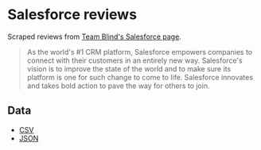 # Salesforce reviews

Scraped reviews from [Team Blind's Salesforce page](https://www.teamblind.com/company/salesforce/).

> As the world's #1 CRM platform, Salesforce empowers companies to connect with their customers in an entirely new way. Salesforce's vision is to improve the state of the world and to make sure its platform is one for such change to come to life. Salesforce innovates and takes bold action to pave the way for others to join.

## Data

- [CSV](salesforce-data.csv)
- [JSON](salesforce-data.json)
